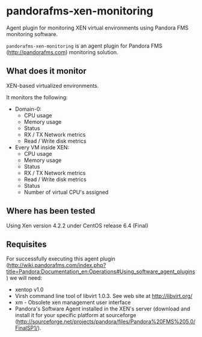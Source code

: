 pandorafms-xen-monitoring
=========================

Agent plugin for monitoring XEN virtual environments using Pandora FMS monitoring software.

``pandorafms-xen-monitoring`` is an agent plugin  for Pandora FMS (http://pandorafms.com) monitoring solution.

What does it monitor
--------------------

XEN-based virtualized environments.

It monitors the following:
- Domain-0:
  - CPU usage
  - Memory usage
  - Status
  - RX / TX Network metrics
  - Read / Write disk metrics
- Every VM inside XEN:
  - CPU usage
  - Memory usage
  - Status
  - RX / TX Network metrics
  - Read / Write disk metrics
  - Status
  - Number of virtual CPU's assigned

Where has been tested
---------------------

Using Xen version 4.2.2 under CentOS release 6.4 (Final)

Requisites
----------

For successfully executing this agent plugin (http://wiki.pandorafms.com/index.php?title=Pandora:Documentation_en:Operations#Using_software_agent_plugins) we will need:
- xentop v1.0
- Virsh command line tool of libvirt 1.0.3. See web site at http://libvirt.org/
- xm - Obsolete xen management user interface
- Pandora's Software Agent installed in the XEN's server (download and install it for your specific platform at sourceforge (http://sourceforge.net/projects/pandora/files/Pandora%20FMS%205.0/FinalSP1/).

